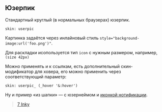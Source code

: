 ---
---

## Юзерпик

Стандартный круглый (в нормальных браузерах) юзерпик.

    skin: userpic

Картинка задаётся через инлайновый стиль `style="background-image:url('foo.png')"`.

Для раскладки исопользуется тип `icon` с нужным размером, например, `(size 42px)`

> <div class="userpic" style="background-image: url('http://im3-tub-ru.yandex.net/i?id=37564715-37-72.gif')"></div>
>
> <div class="example:userpic"></div>

Можно применять и к ссылкам, есть дополнительный скин-модификатор для ховера, его можно применить через соответствующий параметр:

    skin: userpic_ (_hover '&:hover')

> <a class="userpic" href="#x" style="background-image: url('http://im3-tub-ru.yandex.net/i?id=37564715-37-72.gif')"></a>
>
> <div class="example:userpic_link"></div>

Ну и пример «из шапки» — с юзернеймом и [иконкой нотификации](#notification).

> <div>
>     <a class="user" href="#x">
>         <span class="user-pic" style="background-image: url('http://im3-tub-ru.yandex.net/i?id=37564715-37-72.gif')">
>             <span class="icon_notification">7</span>
>         </span>
>         <span class="user-name">Inky</span>
>     </a>
> </div>
>
> <div class="example:user"></div>
